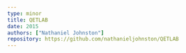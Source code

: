 ```yaml
---
type: minor
title: QETLAB
date: 2015
authors: ["Nathaniel Johnston"]
repository: https://github.com/nathanieljohnston/QETLAB
---
```

